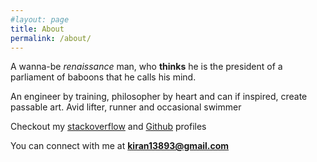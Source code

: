 ```yaml
---
#layout: page
title: About
permalink: /about/
---
```


A wanna-be *renaissance* man, who **thinks** he is the president of a parliament of baboons that he calls his mind.

An engineer by training, philosopher by heart and can if inspired, create passable art.
Avid lifter, runner and occasional swimmer

Checkout my [stackoverflow](https://stackoverflow.com/users/3791310/kiran-yallabandi)
and [Github](https://github.com/kiran3807) profiles

You can connect with me at **kiran13893@gmail.com**

